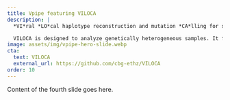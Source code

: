 ```yaml
---
title: Vpipe featuring VILOCA
description: |
  *VI*ral *LO*cal haplotype reconstruction and mutation *CA*lling for short and long read data

  VILOCA is designed to analyze genetically heterogeneous samples. It facilitates error correction and local haplotype reconstruction in a mixed sample.
image: assets/img/vpipe-hero-slide.webp
cta:
  text: VILOCA
  external_url: https://github.com/cbg-ethz/VILOCA
order: 10
---
```


Content of the fourth slide goes here.
